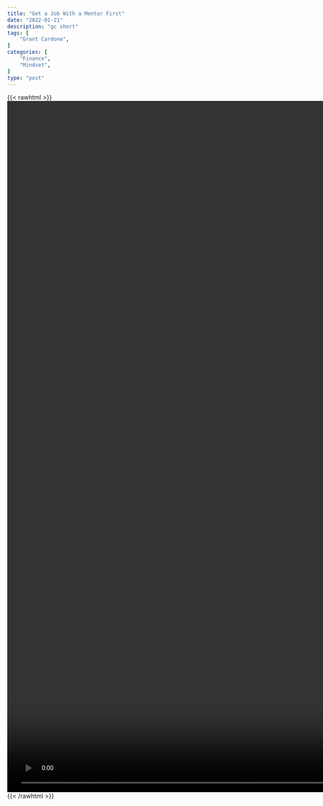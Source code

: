 ```yaml
---
title: "Get a Job With a Mentor First"
date: "2022-01-21"
description: "gc short"
tags: [
    "Grant Cardone",
]
categories: [
    "Finance",
    "Mindset",
]
type: "post"
---
```

{{< rawhtml >}}
    <video style="height:40vh;width:auto" overflow="hidden" controls>
        <source src="https://clips.dev00ps.com/Grant%20Cardone/get_a_job.mp4" type="video/mp4"> 
    </video>
{{< /rawhtml >}}